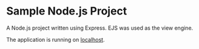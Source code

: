 # Sample Node.js Project

A Node.js project written using Express. EJS was used as the view engine.

The application is running on [localhost](http://localhost:3005).
